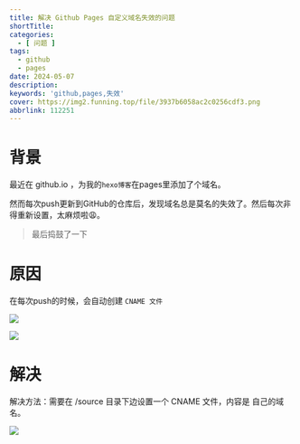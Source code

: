 ```yaml
---
title: 解决 Github Pages 自定义域名失效的问题
shortTitle:
categories:
  - [ 问题 ]
tags:
  - github
  - pages
date: 2024-05-07
description:
keywords: 'github,pages,失效'
cover: https://img2.funning.top/file/3937b6058ac2c0256cdf3.png
abbrlink: 112251
---
```


# 背景

最近在 github.io ，为我的`hexo博客`在pages里添加了个域名。

然而每次push更新到GitHub的仓库后，发现域名总是莫名的失效了。然后每次非得重新设置，太麻烦啦😩。

> 最后捣鼓了一下

# 原因

在每次push的时候，会自动创建 `CNAME 文件`

![](https://img2.funning.top/file/37643d8affb8675698a09.png)

![](https://img2.funning.top/file/f97501f6713b81108bf1f.png)

# 解决

解决方法：需要在 /source 目录下边设置一个 CNAME 文件，内容是 自己的域名。

![](https://img2.funning.top/file/01f18d002b2fcf076cad1.png)

